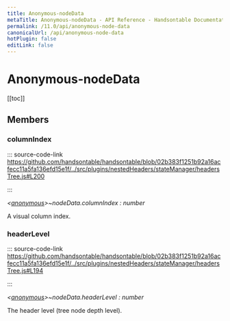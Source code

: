 ```yaml
---
title: Anonymous-nodeData
metaTitle: Anonymous-nodeData - API Reference - Handsontable Documentation
permalink: /11.0/api/anonymous-node-data
canonicalUrl: /api/anonymous-node-data
hotPlugin: false
editLink: false
---
```


# Anonymous-nodeData

[[toc]]
## Members

### columnIndex
  
::: source-code-link https://github.com/handsontable/handsontable/blob/02b383f1251b92a16acfecc11a5fa136efd15e1f/../src/plugins/nestedHeaders/stateManager/headersTree.js#L200

:::

_&lt;[anonymous](@/api/anonymous.md)&gt;~nodeData.columnIndex : number_

A visual column index.



### headerLevel
  
::: source-code-link https://github.com/handsontable/handsontable/blob/02b383f1251b92a16acfecc11a5fa136efd15e1f/../src/plugins/nestedHeaders/stateManager/headersTree.js#L194

:::

_&lt;[anonymous](@/api/anonymous.md)&gt;~nodeData.headerLevel : number_

The header level (tree node depth level).



